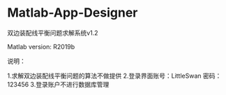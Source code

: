 # Matlab-App-Designer
双边装配线平衡问题求解系统v1.2

Matlab version: R2019b

说明：

1.求解双边装配线平衡问题的算法不做提供
2.登录界面账号：LittleSwan 密码：123456
3.登录账户不进行数据库管理
